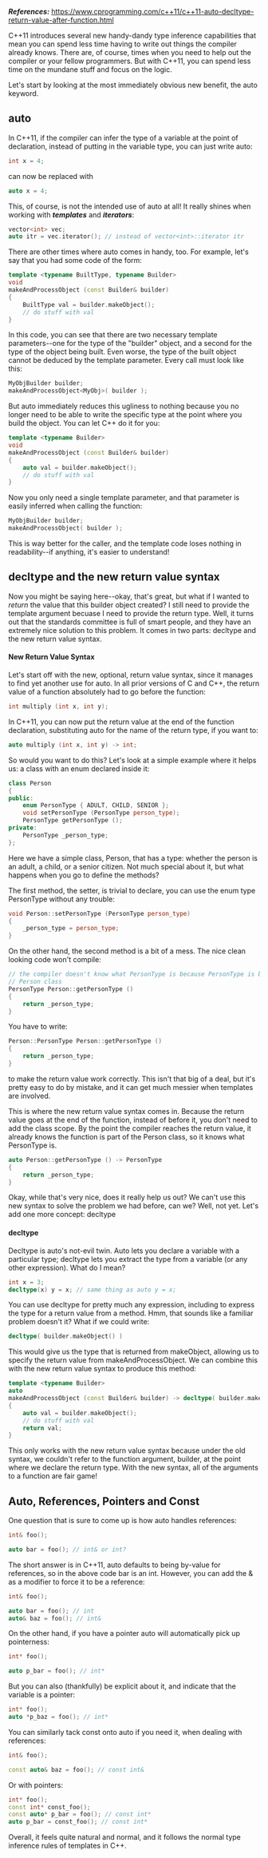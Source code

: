 ***References:*** https://www.cprogramming.com/c++11/c++11-auto-decltype-return-value-after-function.html

C++11 introduces several new handy-dandy type inference capabilities that mean you can spend less time having to write out things the compiler already knows. There are, of course, times when you need to help out the compiler or your fellow programmers. But with C++11, you can spend less time on the mundane stuff and focus on the logic.

Let's start by looking at the most immediately obvious new benefit, the auto keyword.

## auto

In C++11, if the compiler can infer the type of a variable at the point of declaration, instead of putting in the variable type, you can just write auto:

```c++
int x = 4;
```

can now be replaced with

```c++
auto x = 4;
```

This, of course, is not the intended use of auto at all! It really shines when working with ***templates*** and ***iterators***:

```c++
vector<int> vec;
auto itr = vec.iterator(); // instead of vector<int>::iterator itr
```

There are other times where auto comes in handy, too. For example, let's say that you had some code of the form:

```c++
template <typename BuiltType, typename Builder>
void
makeAndProcessObject (const Builder& builder)
{
    BuiltType val = builder.makeObject();
    // do stuff with val
}
```

In this code, you can see that there are two necessary template parameters--one for the type of the "builder" object, and a second for the type of the object being built. Even worse, the type of the built object cannot be deduced by the template parameter. Every call must look like this:

```c++
MyObjBuilder builder;
makeAndProcessObject<MyObj>( builder );
```

But auto immediately reduces this ugliness to nothing because you no longer need to be able to write the specific type at the point where you build the object. You can let C++ do it for you:

```c++
template <typename Builder>
void
makeAndProcessObject (const Builder& builder)
{
    auto val = builder.makeObject();
    // do stuff with val
}
```

Now you only need a single template parameter, and that parameter is easily inferred when calling the function:

```c++
MyObjBuilder builder;
makeAndProcessObject( builder );
```

This is way better for the caller, and the template code loses nothing in readability--if anything, it's easier to understand!

## decltype and the new return value syntax

Now you might be saying here--okay, that's great, but what if I wanted to *return* the value that this builder object created? I still need to provide the template argument becuase I need to provide the return type. Well, it turns out that the standards committee is full of smart people, and they have an extremely nice solution to this problem. It comes in two parts: decltype and the new return value syntax.

#### New Return Value Syntax

Let's start off with the new, optional, return value syntax, since it manages to find yet another use for auto. In all prior versions of C and C++, the return value of a function absolutely had to go before the function:

```c++
int multiply (int x, int y);
```

In C++11, you can now put the return value at the end of the function declaration, substituting auto for the name of the return type, if you want to:

```c++
auto multiply (int x, int y) -> int;
```

So would you want to do this? Let's look at a simple example where it helps us: a class with an enum declared inside it:

```c++
class Person
{
public:
    enum PersonType { ADULT, CHILD, SENIOR };
    void setPersonType (PersonType person_type);
    PersonType getPersonType ();
private:
    PersonType _person_type;
};
```

Here we have a simple class, Person, that has a type: whether the person is an adult, a child, or a senior citizen. Not much special about it, but what happens when you go to define the methods?

The first method, the setter, is trivial to declare, you can use the enum type PersonType without any trouble:

```c++
void Person::setPersonType (PersonType person_type)
{
    _person_type = person_type;
}
```

On the other hand, the second method is a bit of a mess. The nice clean looking code won't compile:

```c++
// the compiler doesn't know what PersonType is because PersonType is being used outside of the 
// Person class
PersonType Person::getPersonType ()
{
    return _person_type;
}
```

You have to write:

```c++
Person::PersonType Person::getPersonType ()
{
    return _person_type;
}
```

to make the return value work correctly. This isn't that big of a deal, but it's pretty easy to do by mistake, and it can get much messier when templates are involved.

This is where the new return value syntax comes in. Because the return value goes at the end of the function, instead of before it, you don't need to add the class scope. By the point the compiler reaches the return value, it already knows the function is part of the Person class, so it knows what PersonType is.

```c++
auto Person::getPersonType () -> PersonType
{
    return _person_type;
}
```

Okay, while that's very nice, does it really help us out? We can't use this new syntax to solve the problem we had before, can we? Well, not yet. Let's add one more concept: decltype

#### decltype

Decltype is auto's not-evil twin. Auto lets you declare a variable with a particular type; decltype lets you extract the type from a variable (or any other expression). What do I mean?

```c++
int x = 3;
decltype(x) y = x; // same thing as auto y = x;
```

You can use decltype for pretty much any expression, including to express the type for a return value from a method. Hmm, that sounds like a familiar problem doesn't it? What if we could write:

```c++
decltype( builder.makeObject() )
```

This would give us the type that is returned from makeObject, allowing us to specify the return value from makeAndProcessObject. We can combine this with the new return value syntax to produce this method:

```c++
template <typename Builder>
auto
makeAndProcessObject (const Builder& builder) -> decltype( builder.makeObject() )
{
    auto val = builder.makeObject();
    // do stuff with val
    return val;
}
```

This only works with the new return value syntax because under the old syntax, we couldn't refer to the function argument, builder, at the point where we declare the return type. With the new syntax, all of the arguments to a function are fair game!

## Auto, References, Pointers and Const

One question that is sure to come up is how auto handles references:

```c++
int& foo();

auto bar = foo(); // int& or int?
```

The short answer is in C++11, auto defaults to being by-value for references, so in the above code bar is an int. However, you can add the & as a modifier to force it to be a reference:

```c++
int& foo();

auto bar = foo(); // int
auto& baz = foo(); // int&
```

On the other hand, if you have a pointer auto will automatically pick up pointerness:

```c++
int* foo();

auto p_bar = foo(); // int*
```

But you can also (thankfully) be explicit about it, and indicate that the variable is a pointer:

```c++
int* foo();
auto *p_baz = foo(); // int*
```

You can similarly tack const onto auto if you need it, when dealing with references:

```c++
int& foo();

const auto& baz = foo(); // const int&
```

Or with pointers:

```c++
int* foo();
const int* const_foo();
const auto* p_bar = foo(); // const int*
auto p_bar = const_foo(); // const int*
```

Overall, it feels quite natural and normal, and it follows the normal type inference rules of templates in C++.
